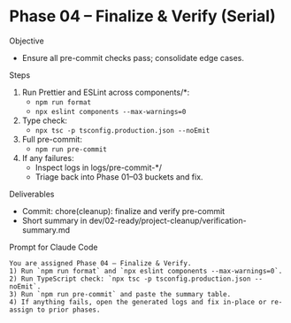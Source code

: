 # Phase 04 – Finalize & Verify (Serial)

Objective
- Ensure all pre-commit checks pass; consolidate edge cases.

Steps
1) Run Prettier and ESLint across components/*: 
   - `npm run format`
   - `npx eslint components --max-warnings=0`
2) Type check:
   - `npx tsc -p tsconfig.production.json --noEmit`
3) Full pre-commit:
   - `npm run pre-commit`
4) If any failures:
   - Inspect logs in logs/pre-commit-*/
   - Triage back into Phase 01–03 buckets and fix.

Deliverables
- Commit: chore(cleanup): finalize and verify pre-commit
- Short summary in dev/02-ready/project-cleanup/verification-summary.md

Prompt for Claude Code
```
You are assigned Phase 04 – Finalize & Verify.
1) Run `npm run format` and `npx eslint components --max-warnings=0`.
2) Run TypeScript check: `npx tsc -p tsconfig.production.json --noEmit`.
3) Run `npm run pre-commit` and paste the summary table.
4) If anything fails, open the generated logs and fix in-place or re-assign to prior phases.
```
